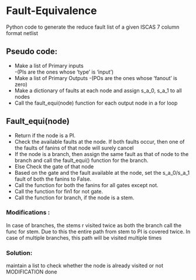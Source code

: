 # Fault-Equivalence
Python code to generate the reduce fault list of a given ISCAS 7 column format netlist
## Pseudo code:  
*	Make a list of Primary inputs  
    -(PIs are the ones whose ‘type’ is ‘input’)
*	Make a list of Primary Outputs 
    -(POs are the ones whose ‘fanout’ is zero)
*	Make a dictionary of faults at each node and assign s_a_0, s_a_1 to all nodes
*	Call the fault_equi(node) function for each output node in a for loop

## Fault_equi(node)
*	Return if the node is a PI.
*	Check the available faults at the node. If both faults occur, then one of the faults of fanins of that node will surely cancel
*	If the node is a branch, then assign the same fault as that of node to the branch and call the fault_equi() function for the branch.
*	Else Check the gate of that node
*	Based on the gate and the fault available at the node, set the s_a_0/s_a_1 fault of both the fanins to False.
*	Call the function for both the fanins for all gates except not.
*	Call the function for fin1 for not gate.
*	Call the function for branch, if the node is a stem.

### Modifications : 
In case of branches, the stems r visited twice as both the 
branch call the func for stem. Due to this the entire path from stem to PI
is covered twice. In case of multiple branches, this path will be visited
multiple times
### Solution:
maintain a list to check whether the node is already visited or not
MODIFICATION done
